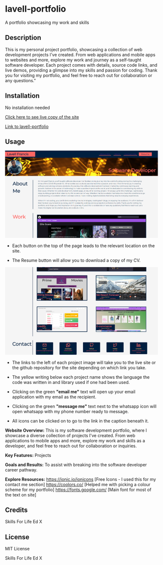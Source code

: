 # lavell-portfolio

A portfolio showcasing my work and skills

## Description

This is my personal project portfolio, showcasing a collection of web development projects I've created. From web applications and mobile apps to websites and more, explore my work and journey as a self-taught software developer. Each project comes with details, source code links, and live demos, providing a glimpse into my skills and passion for coding. Thank you for visiting my portfolio, and feel free to reach out for collaboration or any questions."

## Installation

No installation needed

[Click here to see live copy of the site](https://lav3ll.github.io/lavell-portfolio/)

[Link to lavell-portfolio](https://github.com/lav3ll/lavell-portfolio)

## Usage

![Screenhot of the front page of my portfolio](./images/potfolio-screenshot1.png)

- Each button on the top of the page leads to the relevant location on the site.

* The Resume button will allow you to download a copy of my CV.

![Screenhot of the front page of my portfolio](./images/potfolio-screenshot2.png)

- The links to the left of each project image will take you to the live site or the github repository for the site depending on which link you take.

- The yellow writing below each project name shows the language the code was written in and library used if one had been used.

- Clicking on the green **"email me"** text will open up your email application with my email as the recipient.

* Clicking on the green **"message me"** text next to the whatsapp icon will open whatsapp with my phone number ready to message.

* All icons can be clicked on to go to the link in the caption beneath it.

**Website Overview:** This is my software development portfolio, where I showcase a diverse collection of projects I've created. From web applications to mobile apps and more, explore my work and skills as a developer, and feel free to reach out for collaboration or inquiries.

**Key Features:** Projects

**Goals and Results:** To assist with breaking into the software developer career pathway.

**Explore Resources:**
https://ionic.io/ionicons [Free Icons - I used this for my contact me section]
https://coolors.co/ [Helped me with picking a colour scheme for my portfolio]
https://fonts.google.com/ [Main font for most of the text on site]

## Credits

Skills For Life
Ed X

## License

MIT License

Skills For Life
Ed X
